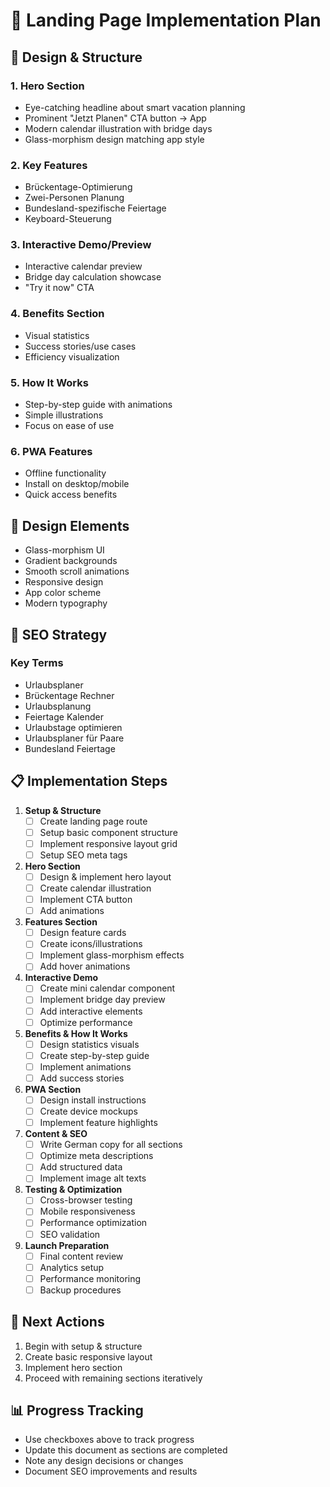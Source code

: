 # 🎯 Landing Page Implementation Plan

## 🎨 Design & Structure

### 1. Hero Section
- Eye-catching headline about smart vacation planning
- Prominent "Jetzt Planen" CTA button → App
- Modern calendar illustration with bridge days
- Glass-morphism design matching app style

### 2. Key Features
- Brückentage-Optimierung
- Zwei-Personen Planung
- Bundesland-spezifische Feiertage
- Keyboard-Steuerung

### 3. Interactive Demo/Preview
- Interactive calendar preview
- Bridge day calculation showcase
- "Try it now" CTA

### 4. Benefits Section
- Visual statistics
- Success stories/use cases
- Efficiency visualization

### 5. How It Works
- Step-by-step guide with animations
- Simple illustrations
- Focus on ease of use

### 6. PWA Features
- Offline functionality
- Install on desktop/mobile
- Quick access benefits

## 🎯 Design Elements
- Glass-morphism UI
- Gradient backgrounds
- Smooth scroll animations
- Responsive design
- App color scheme
- Modern typography

## 📝 SEO Strategy
### Key Terms
- Urlaubsplaner
- Brückentage Rechner
- Urlaubsplanung
- Feiertage Kalender
- Urlaubstage optimieren
- Urlaubsplaner für Paare
- Bundesland Feiertage

## 📋 Implementation Steps

1. **Setup & Structure**
   - [ ] Create landing page route
   - [ ] Setup basic component structure
   - [ ] Implement responsive layout grid
   - [ ] Setup SEO meta tags

2. **Hero Section**
   - [ ] Design & implement hero layout
   - [ ] Create calendar illustration
   - [ ] Implement CTA button
   - [ ] Add animations

3. **Features Section**
   - [ ] Design feature cards
   - [ ] Create icons/illustrations
   - [ ] Implement glass-morphism effects
   - [ ] Add hover animations

4. **Interactive Demo**
   - [ ] Create mini calendar component
   - [ ] Implement bridge day preview
   - [ ] Add interactive elements
   - [ ] Optimize performance

5. **Benefits & How It Works**
   - [ ] Design statistics visuals
   - [ ] Create step-by-step guide
   - [ ] Implement animations
   - [ ] Add success stories

6. **PWA Section**
   - [ ] Design install instructions
   - [ ] Create device mockups
   - [ ] Implement feature highlights

7. **Content & SEO**
   - [ ] Write German copy for all sections
   - [ ] Optimize meta descriptions
   - [ ] Add structured data
   - [ ] Implement image alt texts

8. **Testing & Optimization**
   - [ ] Cross-browser testing
   - [ ] Mobile responsiveness
   - [ ] Performance optimization
   - [ ] SEO validation

9. **Launch Preparation**
   - [ ] Final content review
   - [ ] Analytics setup
   - [ ] Performance monitoring
   - [ ] Backup procedures

## 🔄 Next Actions
1. Begin with setup & structure
2. Create basic responsive layout
3. Implement hero section
4. Proceed with remaining sections iteratively

## 📊 Progress Tracking
- Use checkboxes above to track progress
- Update this document as sections are completed
- Note any design decisions or changes
- Document SEO improvements and results 